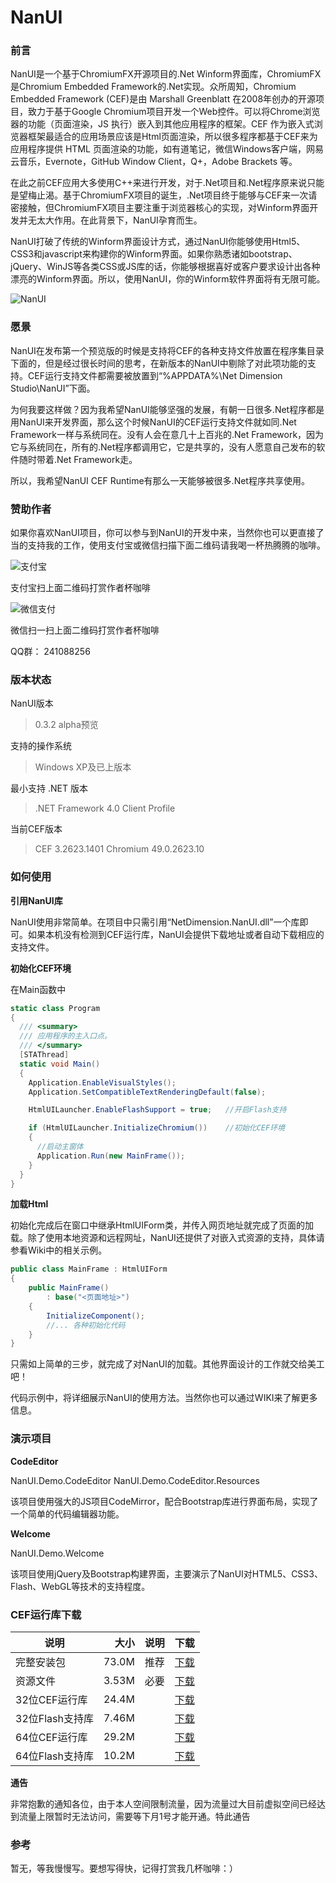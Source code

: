 # NanUI
### 前言
NanUI是一个基于ChromiumFX开源项目的.Net Winform界面库，ChromiumFX是Chromium Embedded Framework的.Net实现。众所周知，Chromium Embedded Framework (CEF)是由 Marshall Greenblatt 在2008年创办的开源项目，致力于基于Google Chromium项目开发一个Web控件。可以将Chrome浏览器的功能（页面渲染，JS 执行）嵌入到其他应用程序的框架。CEF 作为嵌入式浏览器框架最适合的应用场景应该是Html页面渲染，所以很多程序都基于CEF来为应用程序提供 HTML 页面渲染的功能，如有道笔记，微信Windows客户端，网易云音乐，Evernote，GitHub Window Client，Q+，Adobe Brackets 等。

在此之前CEF应用大多使用C++来进行开发，对于.Net项目和.Net程序原来说只能是望梅止渴。基于ChromiumFX项目的诞生，.Net项目终于能够与CEF来一次请密接触，但ChromiumFX项目主要注重于浏览器核心的实现，对Winform界面开发并无太大作用。在此背景下，NanUI孕育而生。

NanUI打破了传统的Winform界面设计方式，通过NanUI你能够使用Html5、CSS3和javascript来构建你的Winform界面。如果你熟悉诸如bootstrap、jQuery、WinJS等各类CSS或JS库的话，你能够根据喜好或客户要求设计出各种漂亮的Winform界面。所以，使用NanUI，你的Winform软件界面将有无限可能。

![NanUI](http://images2015.cnblogs.com/blog/352785/201605/352785-20160518180435701-1461536015.png)

### 愿景
NanUI在发布第一个预览版的时候是支持将CEF的各种支持文件放置在程序集目录下面的，但是经过很长时间的思考，在新版本的NanUI中剔除了对此项功能的支持。CEF运行支持文件都需要被放置到“%APPDATA%\Net Dimension Studio\NanUI”下面。

为何我要这样做？因为我希望NanUI能够坚强的发展，有朝一日很多.Net程序都是用NanUI来开发界面，那么这个时候NanUI的CEF运行支持文件就如同.Net Framework一样与系统同在。没有人会在意几十上百兆的.Net Framework，因为它与系统同在，所有的.Net程序都调用它，它是共享的，没有人愿意自己发布的软件随时带着.Net Framework走。

所以，我希望NanUI CEF Runtime有那么一天能够被很多.Net程序共享使用。


### 赞助作者
如果你喜欢NanUI项目，你可以参与到NanUI的开发中来，当然你也可以更直接了当的支持我的工作，使用支付宝或微信扫描下面二维码请我喝一杯热腾腾的咖啡。

![支付宝](http://images2015.cnblogs.com/blog/352785/201606/352785-20160608004055668-1675779685.png)

支付宝扫上面二维码打赏作者杯咖啡

![微信支付](http://images2015.cnblogs.com/blog/352785/201606/352785-20160612234514761-199610391.jpg)

微信扫一扫上面二维码打赏作者杯咖啡


QQ群：
241088256

### 版本状态
NanUI版本
> 0.3.2 alpha预览

支持的操作系统
> Windows XP及已上版本

最小支持 .NET 版本
> .NET Framework 4.0 Client Profile

当前CEF版本
> CEF 3.2623.1401 Chromium 49.0.2623.10

### 如何使用
**引用NanUI库**

NanUI使用非常简单。在项目中只需引用“NetDimension.NanUI.dll”一个库即可。如果本机没有检测到CEF运行库，NanUI会提供下载地址或者自动下载相应的支持文件。

**初始化CEF环境**

在Main函数中
```C#
static class Program
{
  /// <summary>
  /// 应用程序的主入口点。
  /// </summary>
  [STAThread]
  static void Main()
  {
    Application.EnableVisualStyles();
    Application.SetCompatibleTextRenderingDefault(false);

    HtmlUILauncher.EnableFlashSupport = true;	//开启Flash支持

    if (HtmlUILauncher.InitializeChromium())	//初始化CEF环境
    {
      //启动主窗体
      Application.Run(new MainFrame());
    }
  }
}
```

**加载Html**

初始化完成后在窗口中继承HtmlUIForm类，并传入网页地址就完成了页面的加载。除了使用本地资源和远程网址，NanUI还提供了对嵌入式资源的支持，具体请参看Wiki中的相关示例。
```C#
public class MainFrame : HtmlUIForm
{
	public MainFrame()
		: base("<页面地址>")
	{
		InitializeComponent();
		//... 各种初始化代码
	}
}

```

只需如上简单的三步，就完成了对NanUI的加载。其他界面设计的工作就交给美工吧！

代码示例中，将详细展示NanUI的使用方法。当然你也可以通过WIKI来了解更多信息。

### 演示项目
**CodeEditor**

NanUI.Demo.CodeEditor
NanUI.Demo.CodeEditor.Resources

该项目使用强大的JS项目CodeMirror，配合Bootstrap库进行界面布局，实现了一个简单的代码编辑器功能。

**Welcome**

NanUI.Demo.Welcome

该项目使用jQuery及Bootstrap构建界面，主要演示了NanUI对HTML5、CSS3、Flash、WebGL等技术的支持程度。

### CEF运行库下载
| 说明           | 大小  | 说明  | 下载                                                           |
| -------------- |------:|:-----:|:-------------------------------------------------------------:|
| 完整安装包      | 73.0M | 推荐  | [下载](http://www.bolepa.com/NanUI/NanUIPackages/all.exe)             |
| 资源文件        | 3.53M | 必要  | [下载](http://www.bolepa.com/NanUI/NanUIPackages/resources.exe)       |
| 32位CEF运行库   | 24.4M |      | [下载](http://www.bolepa.com/NanUI/NanUIPackages/x86/cef_x86.exe.exe)  |
| 32位Flash支持库 | 7.46M |      | [下载](http://www.bolepa.com/NanUI/NanUIPackages/x86/flash_x86.exe)    |
| 64位CEF运行库   | 29.2M |      | [下载](http://www.bolepa.com/NanUI/NanUIPackages/x64/cef_x64.exe.exe)  |
| 64位Flash支持库 | 10.2M |      | [下载](http://www.bolepa.com/NanUI/NanUIPackages/x64/flash_x64.exe)    |

**通告**

非常抱歉的通知各位，由于本人空间限制流量，因为流量过大目前虚拟空间已经达到流量上限暂时无法访问，需要等下月1号才能开通。特此通告

### 参考
暂无，等我慢慢写。要想写得快，记得打赏我几杯咖啡：）
